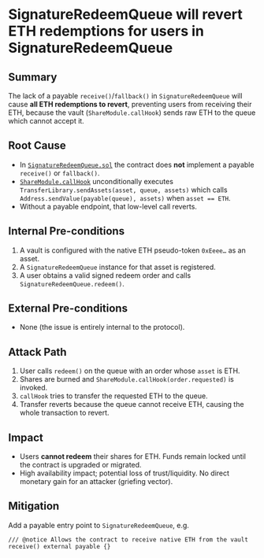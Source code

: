 # SignatureRedeemQueue will revert ETH redemptions for users in SignatureRedeemQueue

## Summary
The lack of a payable `receive()`/`fallback()` in `SignatureRedeemQueue` will cause **all ETH redemptions to revert**, preventing users from receiving their ETH, because the vault (`ShareModule.callHook`) sends raw ETH to the queue which cannot accept it.

## Root Cause
* In [`SignatureRedeemQueue.sol`](https://github.com/sherlock-audit/2025-07-mellow-flexible-vaults/blob/main/flexible-vaults/src/queues/SignatureRedeemQueue.sol#L6) the contract does **not** implement a payable `receive()` or `fallback()`.
* [`ShareModule.callHook`](src/modules/ShareModule.sol) unconditionally executes `TransferLibrary.sendAssets(asset, queue, assets)` which calls `Address.sendValue(payable(queue), assets)` when `asset == ETH`.
* Without a payable endpoint, that low-level call reverts.

## Internal Pre-conditions
1. A vault is configured with the native ETH pseudo-token `0xEeee…` as an asset.
2. A `SignatureRedeemQueue` instance for that asset is registered.
3. A user obtains a valid signed redeem order and calls `SignatureRedeemQueue.redeem()`.

## External Pre-conditions
* None (the issue is entirely internal to the protocol).

## Attack Path
1. User calls `redeem()` on the queue with an order whose `asset` is ETH.
2. Shares are burned and `ShareModule.callHook(order.requested)` is invoked.
3. `callHook` tries to transfer the requested ETH to the queue.
4. Transfer reverts because the queue cannot receive ETH, causing the whole transaction to revert.

## Impact
* Users **cannot redeem** their shares for ETH. Funds remain locked until the contract is upgraded or migrated.
* High availability impact; potential loss of trust/liquidity. No direct monetary gain for an attacker (griefing vector).

## Mitigation
Add a payable entry point to `SignatureRedeemQueue`, e.g.
```solidity
/// @notice Allows the contract to receive native ETH from the vault
receive() external payable {}
